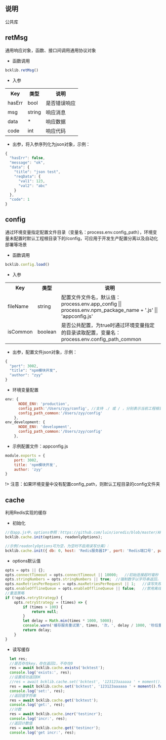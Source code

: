 ## 说明
公共库

## retMsg
通用响应对象，函数、接口间调用通用协议对象
- 函数调用
```javascript
bcklib.retMsg()
```

- 入参
<table data-hy-role="doctbl">
    <tr>
        <th>Key</th>
        <th>类型</th>
        <th>说明</th>
    </tr>
    <tr>
        <td>hasErr</td>
        <td>bool</td>
        <td>是否错误响应</td>
    </tr>
    <tr>
        <td>msg</td>
        <td>string</td>
        <td>响应消息</td>
    </tr>
    <tr>
        <td>data</td>
        <td>*</td>
        <td>响应数据</td>
    </tr>
    <tr>
        <td>code</td>
        <td>int</td>
        <td>响应代码</td>
    </tr>
</table>

- 出参，将入参序列化为json对象，示例：
```javascript
{
  "hasErr": false,
  "message": "ok",
  "data": {
    "title": "json test",
    "reqData": {
      "val1": 123,
      "val2": "abc"
    }
  },
  "code": 1
}
```

## config
通过环境变量指定配置文件目录（变量名：process.env.config_path），环境变量未配置时默认工程根目录下的/config，可应用于开发生产配置分离以及自动化部署等场景
- 函数调用
```javascript
bcklib.config.load()
```

- 入参
<table data-hy-role="doctbl">
    <tr>
        <th>Key</th>
        <th>类型</th>
        <th>说明</th>
    </tr>
    <tr>
        <td>fileName</td>
        <td>string</td>
        <td>配置文件文件名，默认值：process.env.app_config || process.env.npm_package_name + '.js' || 'appconfig.js'</td>
    </tr>
    <tr>
        <td>isCommon</td>
        <td>boolean</td>
        <td>是否公共配置，为true时通过环境变量指定的目录读取配置，变量名：process.env.config_path_common</td>
    </tr>
</table>

- 出参，配置文件json对象，示例：
```javascript
{
  "port": 3002,
  "title": "npm模块开发",
  "author": "zyy"
}
```

- 环境变量配置
```javascript
env: {
      NODE_ENV: 'production',
      config_path:'/Users/zyy/config', //支持 ./ 或 / ，分别表示当前工程根目录和系统根目录
      config_path_common:'/Users/zyy/config'
    },
env_development: {
      NODE_ENV: 'development',
      config_path_common:'/Users/zyy/config'
    },
```

- 示例配置文件：appconfig.js
```javascript
module.exports = {
    port: 3002,
    title: 'npm模块开发',
    author: 'zyy'
}
```
!> 注意：如果环境变量中没有配置config_path，则默认工程目录的config文件夹

## cache
利用Redis实现的缓存

- 初始化

```javascript
//在app.js中，options参照：https://github.com/luin/ioredis/blob/master/API.md#new-redisport-host-options
bcklib.cache.init(options, readonlyOptions);

//示例(readonlyOptions可为空，为空时不启用读写分离)：
bcklib.cache.init({ db: 0, host: 'Redis服务器IP', port: 'Redis端口号', password: '密码' });
```

- options默认值

```javascript
opts = opts || {};
opts.connectTimeout = opts.connectTimeout || 10000;   //初始连接超时毫秒
opts.stringNumbers = opts.stringNumbers || true;  //强制数字以字符串返回，解决大数字溢出
opts.maxRetriesPerRequest = opts.maxRetriesPerRequest || 1;   //读写失败重试次数
opts.enableOfflineQueue = opts.enableOfflineQueue || false;   //禁用离线队列
//重连策略
if (!opts.retryStrategy) {
    opts.retryStrategy = (times) => {
        if (times > 100) {
            return null;
        }
        let delay = Math.min(times * 1000, 5000);
        console.warn('缓存服务重试第', times, '次，', delay / 1000, '秒后重试');
        return delay;
    }
}
```

- 读写缓存

```javascript
  let res;
  //是否存在key，存在返回1，不存在0
  res = await bcklib.cache.exists('bcktest');
  console.log('exists:', res);
  //设置成功返回OK
  //res = await bcklib.cache.set('bcktest', '123123aaaaaa ' + moment().format('YYYY-MM-DD HH:mm:ss'));
  res = await bcklib.cache.set('bcktest', '123123aaaaaa ' + moment().format('YYYY-MM-DD HH:mm:ss'), 20);
  console.log('set:', res);
  //返回值字符串
  res = await bcklib.cache.get('bcktest');
  console.log('get:', res);
  //计数
  res = await bcklib.cache.incr('testincr');
  console.log('incr:', res);
  //返回计数值
  res = await bcklib.cache.get('testincr');
  console.log('get incr:', res);
  

```